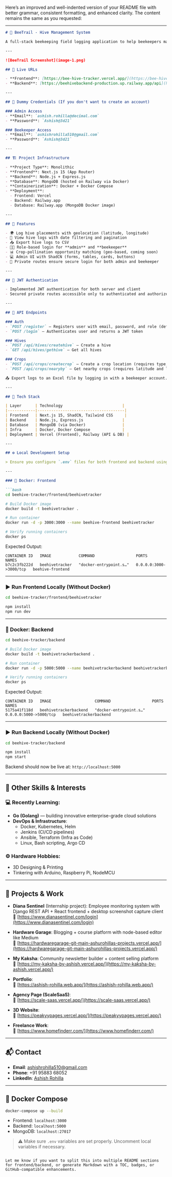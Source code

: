 Here’s an improved and well-indented version of your README file with better grammar, consistent formatting, and enhanced clarity. The content remains the same as you requested:

---

```markdown
# 🐝 BeeTrail - Hive Management System

A full-stack beekeeping field logging application to help beekeepers manage hive placements and monitor pollination opportunities.

---

![BeeTrail Screenshot](image-1.png)

## 🔗 Live URLs

- **Frontend**: [https://bee-hive-tracker.vercel.app/](https://bee-hive-tracker.vercel.app/)
- **Backend**: [https://beehivebackend-production.up.railway.app/api](https://beehivebackend-production.up.railway.app/api)

---

## 🧪 Dummy Credentials (If you don't want to create an account)

### Admin Access
- **Email**: `ashish.rohilla@decimal.com`
- **Password**: `Ashish@3d21`

### Beekeeper Access
- **Email**: `ashishrohilla510@gmail.com`
- **Password**: `Ashish@3d21`

---

## 🏗 Project Infrastructure

- **Project Type**: Monolithic
- **Frontend**: Next.js 15 (App Router)
- **Backend**: Node.js + Express.js
- **Database**: MongoDB (hosted on Railway via Docker)
- **Containerization**: Docker + Docker Compose
- **Deployment**:
  - Frontend: Vercel
  - Backend: Railway.app
  - Database: Railway.app (MongoDB Docker image)

---

## 🚀 Features

- 🌍 Log hive placements with geolocation (latitude, longitude)
- 📅 View hive logs with date filtering and pagination
- 📥 Export hive logs to CSV
- 🧑‍🌾 Role-based login for **admin** and **beekeeper**
- 📊 Crop-pollination opportunity matching (geo-based, coming soon)
- 💻 Admin UI with ShadCN (forms, tables, cards, buttons)
- 🔐 Private routes ensure secure login for both admin and beekeeper

---

## 🔐 JWT Authentication

- Implemented JWT authentication for both server and client
- Secured private routes accessible only to authenticated and authorized users

---

## 📡 API Endpoints

### Auth
- `POST /register` — Registers user with email, password, and role (default: beekeeper)
- `POST /login` — Authenticates user and returns a JWT token

### Hives
- `POST /api/hives/createhive` — Create a hive
- `GET /api/hives/gethive` — Get all hives

### Crops
- `POST /api/crops/createcrop` — Create a crop location (requires type, latitude, longitude)
- `POST /api/crops/nearyby` — Get nearby crops (requires latitude and longitude)

📤 Export logs to an Excel file by logging in with a beekeeper account.

---

## 🧰 Tech Stack

| Layer      | Technology                          |
|------------|--------------------------------------|
| Frontend   | Next.js 15, ShadCN, Tailwind CSS     |
| Backend    | Node.js, Express.js                 |
| Database   | MongoDB (via Docker)                |
| Infra      | Docker, Docker Compose              |
| Deployment | Vercel (Frontend), Railway (API & DB) |

---

## ⚙️ Local Development Setup

> Ensure you configure `.env` files for both frontend and backend using the provided `env.example`.

---

### 🐳 Docker: Frontend

```bash
cd beehive-tracker/frontend/beehivetracker

# Build Docker image
docker build -t beehivetracker .

# Run container
docker run -d -p 3000:3000 --name beehive-frontend beehivetracker

# Verify running containers
docker ps
```

Expected Output:

```
CONTAINER ID   IMAGE            COMMAND                  PORTS                    NAMES
b7c2c3fb222d   beehivetracker   "docker-entrypoint.s…"   0.0.0.0:3000->3000/tcp   beehive-frontend
```

---

### ▶️ Run Frontend Locally (Without Docker)

```bash
cd beehive-tracker/frontend/beehivetracker

npm install
npm run dev
```

---

### 🐳 Docker: Backend

```bash
cd beehive-tracker/backend

# Build Docker image
docker build -t beehivetrackerbackend .

# Run container
docker run -d -p 5000:5000 --name beehivetrackerbackend beehivetrackerbackend

# Verify running containers
docker ps
```

Expected Output:

```
CONTAINER ID   IMAGE                   COMMAND                  PORTS                    NAMES
5175a41f118d   beehivetrackerbackend   "docker-entrypoint.s…"   0.0.0.0:5000->5000/tcp   beehivetrackerbackend
```

---

### ▶️ Run Backend Locally (Without Docker)

```bash
cd beehive-tracker/backend

npm install
npm start
```

Backend should now be live at: `http://localhost:5000`

---

## 🧪 Other Skills & Interests

### 💻 Recently Learning:
- **Go (Golang)** — building innovative enterprise-grade cloud solutions
- **DevOps & Infrastructure**:
  - Docker, Kubernetes, Helm
  - Jenkins (CI/CD pipelines)
  - Ansible, Terraform (Infra as Code)
  - Linux, Bash scripting, Argo CD

### ⚙️ Hardware Hobbies:
- 3D Designing & Printing
- Tinkering with Arduino, Raspberry Pi, NodeMCU

---

## 🚀 Projects & Work

- **Diana Sentinel** (Internship project): Employee monitoring system with Django REST API + React frontend + desktop screenshot capture client  
  🔗 [https://www.dianasentinel.com/login](https://www.dianasentinel.com/login)

- **Hardware Garage**: Blogging + course platform with node-based editor like Medium  
  🔗 [https://hardwaregarage-git-main-ashurohillas-projects.vercel.app/](https://hardwaregarage-git-main-ashurohillas-projects.vercel.app/)

- **My Kaksha**: Community newsletter builder + content selling platform  
  🔗 [https://my-kaksha-by-ashish.vercel.app/](https://my-kaksha-by-ashish.vercel.app/)

- **Portfolio**:  
  🔗 [https://ashish-rohilla.web.app/](https://ashish-rohilla.web.app/)

- **Agency Page (ScaleSaaS)**:  
  🔗 [https://scale-saas.vercel.app/](https://scale-saas.vercel.app/)

- **3D Website**:  
  🔗 [https://peakyypages.vercel.app/](https://peakyypages.vercel.app/)

- **Freelance Work**:  
  🔗 [https://www.homefinderr.com/](https://www.homefinderr.com/)

---

## 📬 Contact

- **Email**: ashishrohilla510@gmail.com  
- **Phone**: +91 95883 68052  
- **LinkedIn**: [Ashish Rohilla](https://www.linkedin.com/in/ashish-rohilla-3200011ba/)

---

## 🐳 Docker Compose

```bash
docker-compose up --build
```

- Frontend: `localhost:3000`
- Backend: `localhost:5000`
- MongoDB: `localhost:27017`

> ⚠️ Make sure `.env` variables are set properly. Uncomment local variables if necessary.
```

Let me know if you want to split this into multiple README sections for frontend/backend, or generate Markdown with a TOC, badges, or GitHub-compatible enhancements.